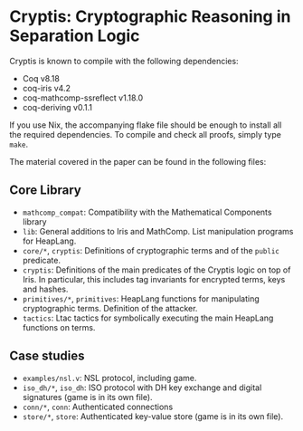 # Cryptis: Cryptographic Reasoning in Separation Logic

Cryptis is known to compile with the following dependencies:

- Coq v8.18
- coq-iris v4.2
- coq-mathcomp-ssreflect v1.18.0
- coq-deriving v0.1.1

If you use Nix, the accompanying flake file should be enough to install all the
required dependencies.  To compile and check all proofs, simply type `make`.

The material covered in the paper can be found in the following files:

## Core Library

- `mathcomp_compat`: Compatibility with the Mathematical Components library
- `lib`: General additions to Iris and MathComp.  List manipulation programs for
  HeapLang.
- `core/*`, `cryptis`: Definitions of cryptographic terms and of the `public`
  predicate.
- `cryptis`: Definitions of the main predicates of the Cryptis logic on top of
  Iris.  In particular, this includes tag invariants for encrypted terms, keys
  and hashes.
- `primitives/*`, `primitives`: HeapLang functions for manipulating
  cryptographic terms.  Definition of the attacker.
- `tactics`: Ltac tactics for symbolically executing the main HeapLang functions
  on terms.

## Case studies

- `examples/nsl.v`: NSL protocol, including game.
- `iso_dh/*`, `iso_dh`: ISO protocol with DH key exchange and digital signatures
  (game is in its own file).
- `conn/*`, `conn`: Authenticated connections
- `store/*`, `store`: Authenticated key-value store (game is in its own file).
  
